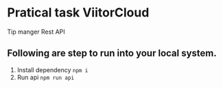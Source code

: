 # Pratical task ViitorCloud

Tip manger Rest API

## Following are step to run into your local system.
1. Install dependency ```npm i```
1. Run api ```npm run api```